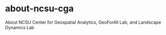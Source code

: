 # about-ncsu-cga
About NCSU Center for Geospatial Analytics, GeoForAll Lab, and Landscape Dynamics Lab
